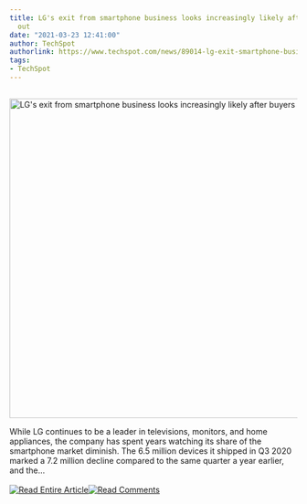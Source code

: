 ```yaml
---
title: LG's exit from smartphone business looks increasingly likely after buyers pull
  out
date: "2021-03-23 12:41:00"
author: TechSpot
authorlink: https://www.techspot.com/news/89014-lg-exit-smartphone-business-looks-increasingly-likely-after.html
tags:
- TechSpot
---
```

<a href="https://www.techspot.com/news/89014-lg-exit-smartphone-business-looks-increasingly-likely-after.html" target="_blank"><img src="https://static.techspot.com/images2/news/ts3_thumbs/2018/05/2018-05-06-ts3_thumbs-896.jpg" width="799" height="560" style="padding: 15px 0" title="LG's exit from smartphone business looks increasingly likely after buyers pull out" /></a><br />While LG continues to be a leader in televisions, monitors, and home appliances, the company has spent years watching its share of the smartphone market diminish. The 6.5 million devices it shipped in Q3 2020 marked a 7.2 million decline compared to the same quarter a year earlier, and the...<br /><br /><a href="https://www.techspot.com/news/89014-lg-exit-smartphone-business-looks-increasingly-likely-after.html"><img src="https://static.techspot.com/images/rss/rss_buttons_01.png" border="0" alt="Read Entire Article" /></a><a href="https://www.techspot.com/news/89014-lg-exit-smartphone-business-looks-increasingly-likely-after.html#comments"><img src="https://static.techspot.com/images/rss/rss_buttons_02.png" border="0" alt="Read Comments" /></a><br /><br />